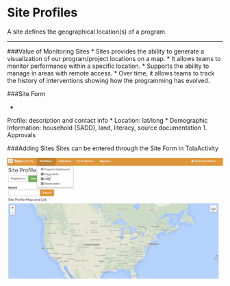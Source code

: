 # Site Profiles
A site defines the geographical location(s) of a program. 


---
###Value of Monitoring Sites
* 
Sites provides the ability to generate a visualization of our program/project locations on a map. 
* 
It allows teams to monitor performance within a specific location. 
* 
Supports the ability to manage in areas with remote access. 
* 
Over time, it allows teams to track the history of interventions showing how the programming has evolved.

###Site Form

* 
Profile: description and contact info 
* 
Location: lat/long
* 
Demographic Information: household (SADD), land, literacy, source documentation
1. 
Approvals




###Adding Sites
Sites can be entered through the Site Form in TolaActivity 

![](EnteringSites.gif)